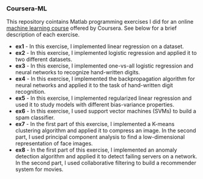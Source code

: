 ### Coursera-ML
This repository cointains Matlab programming exercises I did for an online [machine learning course](https://www.coursera.org/learn/machine-learning/) offered by Coursera. See below for a brief description of each exercise.

+ __ex1__ - In this exercise, I implemented linear regression on a dataset.
+ __ex2__ - In this exercise, I implemented logistic regression and applied it to two
different datasets.
+ __ex3__ - In this exercise, I implemented one-vs-all logistic regression and neural networks to recognize hand-written digits.
+ __ex4__ - In this exercise, I implemented the backpropagation algorithm for neural networks and applied it to the task of hand-written digit recognition.
+ __ex5__ - In this exercise, I implemented regularized linear regression and used it to study models with different bias-variance properties.
+ __ex6__ - In this exercise, I used support vector machines (SVMs) to build a spam classifier. 
+ __ex7__ - In the first part of this exercise, I implemented a K-means clustering algorithm and applied it to compress an image. In the second part, I used principal component analysis to find a low-dimensional representation of face images.
+ __ex8__ - In the first part of this exercise, I implemented an anomaly detection algorithm and applied it to detect failing servers on a network. In the second part, I used collaborative filtering to build a recommender system for movies.
